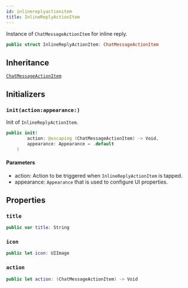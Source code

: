 ```yaml
---
id: inlinereplyactionitem 
title: InlineReplyActionItem
--- 
```


Instance of `ChatMessageActionItem` for inline reply.

``` swift
public struct InlineReplyActionItem: ChatMessageActionItem 
```

## Inheritance

[`ChatMessageActionItem`](ChatMessageActionItem)

## Initializers

### `init(action:appearance:)`

Init of `InlineReplyActionItem`.

``` swift
public init(
        action: @escaping (ChatMessageActionItem) -> Void,
        appearance: Appearance = .default
    ) 
```

#### Parameters

  - action: Action to be triggered when `InlineReplyActionItem` is tapped.
  - appearance: `Appearance` that is used to configure UI properties.

## Properties

### `title`

``` swift
public var title: String 
```

### `icon`

``` swift
public let icon: UIImage
```

### `action`

``` swift
public let action: (ChatMessageActionItem) -> Void
```
